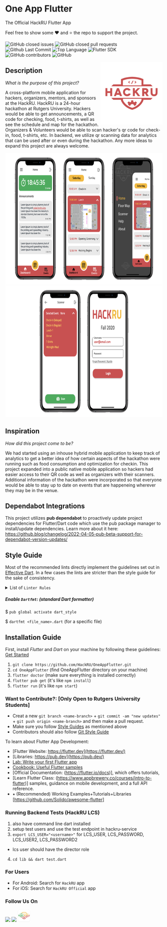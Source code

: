 # One App Flutter

The Official HackRU Flutter App

Feel free to show some :heart: and :star: the repo to support the project.

![GitHub closed issues](https://img.shields.io/github/issues-closed/HackRU/OneAppFlutter?color=1ab8aa)
![GitHub closed pull requests](https://img.shields.io/github/issues-pr-closed-raw/HackRU/OneAppFlutter?color=eb8810)
![Github Last Commit](https://img.shields.io/github/last-commit/HackRU/OneAppFlutter/master?color=red&label=last%20commit%20%7C)
![Top Language](https://img.shields.io/github/languages/top/HackRU/OneAppflutter?logo=Dart)
![Flutter SDK](https://img.shields.io/badge/Flutter%20SDK%20[BETA]-1.20.0--7.2.pre-blue?logo=flutter)
![GitHub contributors](https://img.shields.io/github/contributors/HackRU/OneAppFlutter?color=ed53bc)
![GitHub](https://img.shields.io/github/license/HackRU/OneAppFlutter)

<img align="right" src="./screenshots/hackru_red.png" height="200">

## Description
*What is the purpose of this project?*

A cross-platform mobile application for hackers, organizers, mentors, and sponsors at the HackRU. HackRU is a 24-hour hackathon at Rutgers University. Hackers would be able to get announcements, a QR code for checking, food, t-shirts, as well as see the schedule and map for the hackathon. Organizers & Volunteers would be able to scan hacker's qr code for check-in, food, t-shirts, etc. In backend, we utilize qr scanning data for analytics that can be used after or even during the hackathon. Any more ideas to expand this project are always welcome.

<img src="screenshots/new_design_1.png" height="420em" />
<img src="screenshots/new_design_2.png" height="420em" />

## Inspiration
*How did this project come to be?*

We had started using an inhouse hybrid mobile application to keep track of analytics to get a better idea of how certain aspects of the hackathon were running such as food consumption and optimization for checkin. This project expanded into a public native mobile application so hackers had easier access to their QR code as well as organizers with their scanners. Additional information of the hackathon were incorporated so that everyone would be able to stay up to date on events that are happeneing wherever they may be in the venue.

## Dependabot Integrations
This project utilizes **pub dependabot** to proactively update project dependencies for Flutter/Dart code which use the pub package manager to install/update dependencies.
Learn more about it here: https://github.blog/changelog/2022-04-05-pub-beta-support-for-dependabot-version-updates/

## Style Guide
Most of the recommended lints directly implement the guidelines set out in [Effective Dart](https://dart.dev/guides/language/effective-dart). In a few cases the lints are stricter than the style guide for the sake of consistency.

<details>
<summary>List of <code>Linter Rules</code></summary>
<p>

```yaml
linter:
  rules:
    - always_declare_return_types
    - always_require_non_null_named_parameters
    - annotate_overrides
    - avoid_empty_else
    - avoid_init_to_null
    - avoid_null_checks_in_equality_operators
    - avoid_relative_lib_imports
    - avoid_return_types_on_setters
    - avoid_shadowing_type_parameters
    - avoid_types_as_parameter_names
    - camel_case_extensions
    - curly_braces_in_flow_control_structures
    - empty_catches
    - empty_constructor_bodies
    - library_names
    - library_prefixes
    - no_duplicate_case_values
    - null_closures
    - omit_local_variable_types
    - prefer_adjacent_string_concatenation
    - prefer_collection_literals
    - prefer_conditional_assignment
    - prefer_contains
    - prefer_equal_for_default_values
    - prefer_final_fields
    - prefer_for_elements_to_map_fromIterable
    - prefer_generic_function_type_aliases
    - prefer_if_null_operators
    - prefer_is_empty
    - prefer_is_not_empty
    - prefer_iterable_whereType
    - prefer_single_quotes
    - prefer_spread_collections
    - recursive_getters
    - slash_for_doc_comments
    - type_init_formals
    - unawaited_futures
    - unnecessary_const
    - unnecessary_new
    - unnecessary_null_in_if_null_operators
    - unnecessary_this
    - unrelated_type_equality_checks
    - use_function_type_syntax_for_parameters
    - use_rethrow_when_possible
    - valid_regexps
```

</p>
</details>

##### Enable `Dartfmt`: (standard Dart formatter)
$ `pub global activate dart_style`

$ `dartfmt <file_name>.dart` (for a specific file)


## Installation Guide
First, install *Flutter* and *Dart* on your machine by following these guidelines: [Get Started](https://flutter.dev/docs/get-started/install)

1. `git clone https://github.com/HackRU/OneAppFlutter.git`
2. `cd OneAppFlutter`  (find OneAppFlutter directory on your machine)
3. `flutter doctor`    (make sure everything is installed correctly)
3. `flutter pub get`   (it's like `npm install`)
4. `flutter run`       (it's like `npm start`)

### Want to Contribute?: [Only Open to Rutgers University Students]
- Creat a new `git branch <name-branch>` + `git commit -am "new updates"` + `git push origin <name-branch>` and then make a pull request.
- Make sure you follow [Style Guides](https://github.com/HackRU/OneAppFlutter#style-guide) as mentioned above
- Contributors should also follow [Git Style Guide](https://github.com/agis/git-style-guide)

To learn about Flutter App Development:

- [Flutter Website: https://flutter.dev](https://flutter.dev/)
- [Libraries: https://pub.dev](https://pub.dev/)
- [Lab: Write your first Flutter app](https://flutter.io/docs/get-started/codelab)
- [Cookbook: Useful Flutter samples](https://flutter.io/docs/cookbook)
- [Official Documentation: (https://flutter.io/docs)], which offers tutorials,
- [Learn Flutter Class: (https://www.appbrewery.co/courses/intro-to-flutter)]
samples, guidance on mobile development, and a full API reference.
- ⭑ (Recommended) Working Examples+Tutorials+Libraries [https://github.com/Solido/awesome-flutter]

### Running Backend Tests (HackRU LCS)
1. also have command line dart installed
2. setup test users and use the test endpoint in hackru-service
3. `export LCS_USER="<username>"` for LCS_USER, LCS_PASSWORD, LCS_USER2, LCS_PASSWORD2
  - lcs user should have the director role
4. `cd lib && dart test.dart`

### For Users
* For Android: Search for `HackRU` app
* For iOS: Search for `HackRU Official` app

### Follow Us On
<a href="https://www.facebook.com/theHackRU/"><img src="https://webstockreview.net/images/facebook-clipart-favicon.png" width="40"></a>
<a href="https://www.instagram.com/thehackru/"><img src="https://i.pinimg.com/originals/a2/5f/4f/a25f4f58938bbe61357ebca42d23866f.png" width="40"></a>
<a href="https://hackru.org/"><img src="https://raw.githubusercontent.com/HackRU/OneAppFlutter/master/screenshots/appIconImage.png" width="40"></a>
